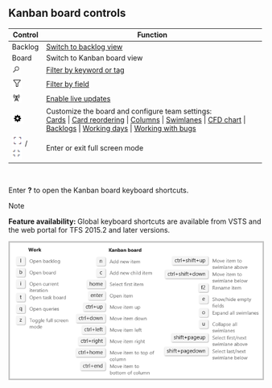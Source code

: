 
<a id="board-controls"></a>
## Kanban board controls

| Control                  | Function                      |
|--------------------------|-------------------------------|
| Backlog               | [Switch to backlog view](../backlogs/create-your-backlog.md)           |
| Board    | Switch to Kanban board view            | 
| ![Search filter](../_img/icons/search_filter_icon.png) | [Filter by keyword or tag](../how-to/filter-backlog-or-board.md#text-filter)   |  
| ![Kanban filter icon](../_img/icons/kanban-filter-icon.png) | [Filter by field](../how-to/filter-backlog-or-board.md#field-filter)   | 
| ![Live updates icon](../_img/icons/live-updates-icon.png)  | [Enable live updates](live-updates.md)  |
| ![Settings icon](../_img/icons/team-settings-gear-icon.png) | Customize the board and configure team settings:<br/>[Cards](../customize/customize-cards.md)  &#124; [Card reordering](../customize/reorder-cards.md) &#124; [Columns](../kanban/add-columns.md)  &#124; [Swimlanes](../kanban/expedite-work.md)  &#124; [CFD chart](../../report/guidance/cumulative-flow.md) &#124; [Backlogs](../customize/select-backlog-navigation-levels.md) &#124; [Working days](../customize/set-working-days.md) &#124; [Working with bugs](../customize/show-bugs-on-backlog.md)   |
| ![full screen icon](../_img/icons/fullscreen_icon.png) / ![exit full screen icon](../_img/icons/exitfullscreen_icon.png)   | Enter or exit full screen mode      |   
<br/>

Enter **?** to open the Kanban board keyboard shortcuts.  

>[!NOTE]  
><b>Feature availability: </b>Global keyboard shortcuts are available from VSTS and the web portal for TFS 2015.2 and later versions.  

<img src="../_shared/_img/kanban-board-keyboard-shortcuts-ts-jul.png" alt="Kanban keyboard shortcuts" style="border: 2px solid #C3C3C3;" />  
  

